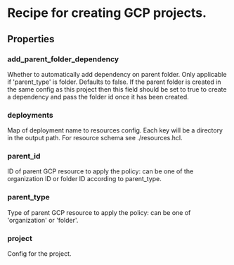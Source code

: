 
# Recipe for creating GCP projects.

## Properties

### add_parent_folder_dependency

Whether to automatically add dependency on parent folder.
Only applicable if 'parent_type' is folder. Defaults to false.
If the parent folder is created in the same config as this project then
this field should be set to true to create a dependency and pass the
folder id once it has been created.




### deployments

Map of deployment name to resources config.
Each key will be a directory in the output path.
For resource schema see ./resources.hcl.




### parent_id

ID of parent GCP resource to apply the policy: can be one of the organization ID or folder ID according to parent_type.




### parent_type

Type of parent GCP resource to apply the policy: can be one of 'organization' or 'folder'.



### project

Config for the project.



